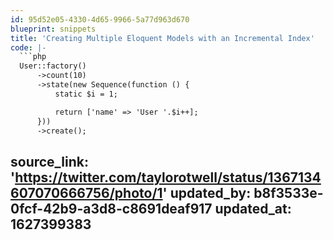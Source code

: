 ```yaml
---
id: 95d52e05-4330-4d65-9966-5a77d963d670
blueprint: snippets
title: 'Creating Multiple Eloquent Models with an Incremental Index'
code: |-
  ```php
  User::factory()
      ->count(10)
      ->state(new Sequence(function () {
          static $i = 1;

          return ['name' => 'User '.$i++];
      }))
      ->create();
  ```
source_link: 'https://twitter.com/taylorotwell/status/1367134607070666756/photo/1'
updated_by: b8f3533e-0fcf-42b9-a3d8-c8691deaf917
updated_at: 1627399383
---
```

